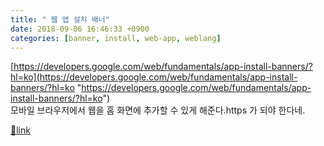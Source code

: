 ```yaml
---
title: " 웹 앱 설치 배너"
date: 2018-09-06 16:46:33 +0900
categories: [banner, install, web-app, weblang]
---
```


[https://developers.google.com/web/fundamentals/app-install-banners/?hl=ko](https://developers.google.com/web/fundamentals/app-install-banners/?hl=ko "https://developers.google.com/web/fundamentals/app-install-banners/?hl=ko")  
모바일 브라우저에서 웹을 홈 화면에 추가할 수 있게 해준다.https 가 되야 한다네.


[🔗link](http://www.mins01.com/mh/tech/read/1191)